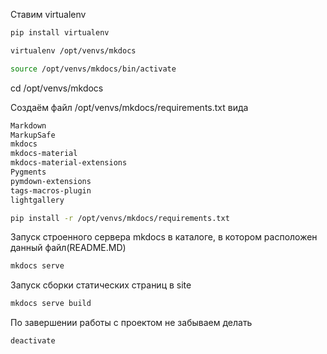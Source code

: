Ставим virtualenv

``` bash
pip install virtualenv
```

``` bash
virtualenv /opt/venvs/mkdocs
```
``` bash
source /opt/venvs/mkdocs/bin/activate
```

cd  /opt/venvs/mkdocs

Создаём файл /opt/venvs/mkdocs/requirements.txt вида 

``` bash
Markdown
MarkupSafe
mkdocs
mkdocs-material
mkdocs-material-extensions
Pygments
pymdown-extensions
tags-macros-plugin
lightgallery
```

``` bash
pip install -r /opt/venvs/mkdocs/requirements.txt
```
Запуск строенного сервера mkdocs в каталоге, в котором расположен данный файл(README.MD)

``` bash
mkdocs serve
```
Запуск сборки статических страниц в site
``` bash
mkdocs serve build
```
По завершении работы с проектом не забываем делать
``` bash
deactivate
```